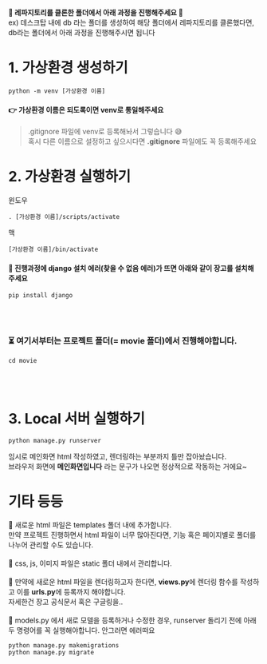 **💎 레파지토리를 클론한 폴더에서 아래 과정을 진행해주세요 💎**    
ex) 데스크탑 내에 db 라는 폴더를 생성하여 해당 폴더에서 레파지토리를 클론했다면, db라는 폴더에서 아래 과정을 진행해주시면 됩니다

# 1. 가상환경 생성하기

```
python -m venv [가상환경 이름]
```
#### 👉 가상환경 이름은 되도록이면 venv로 통일해주세요
>.gitignore 파일에 venv로 등록해놔서 그렇습니다 😅    
> 혹시 다른 이름으로 설정하고 싶으시다면 **.gitignore** 파일에도 꼭 등록해주세요

# 2. 가상환경 실행하기
윈도우
```
. [가상환경 이름]/scripts/activate
```
맥
```
[가상환경 이름]/bin/activate
```

#### 📌 진행과정에 django 설치 에러(찾을 수 없음 에러)가 뜨면 아래와 같이 장고를 설치해주세요
```
pip install django
```
<br>
<br>

### ⏳ 여기서부터는 프로젝트 폴더(= movie 폴더)에서 진행해야합니다.    
```
cd movie
```
<br>
<br>

# 3. Local 서버 실행하기
```
python manage.py runserver
```
임시로 메인화면 html 작성하였고, 렌더링하는 부분까지 틀만 잡아놨습니다.     
브라우저 화면에 **메인화면입니다** 라는 문구가 나오면 정상적으로 작동하는 거에요~

# 기타 등등
📌 새로운 html 파일은 templates 폴더 내에 추가합니다.    
만약 프로젝트 진행하면서 html 파일이 너무 많아진다면, 기능 혹은 페이지별로 폴더를 나누어 관리할 수도 있습니다.    
<br>
📌 css, js, 이미지 파일은 static 폴더 내에서 관리합니다.     
<br>
📌 만약에 새로운 html 파일을 렌더링하고자 한다면, **views.py**에 렌더링 함수를 작성하고 이를 **urls.py**에 등록까지 해야합니다.    
자세한건 장고 공식문서 혹은 구글링을..    
<br>
📌 models.py 에서 새로 모델을 등록하거나 수정한 경우, runserver 돌리기 전에 아래 두 명령어를 꼭 실행해야합니다. 안그러면 에러떠요    
```
python manage.py makemigrations
python manage.py migrate
```
